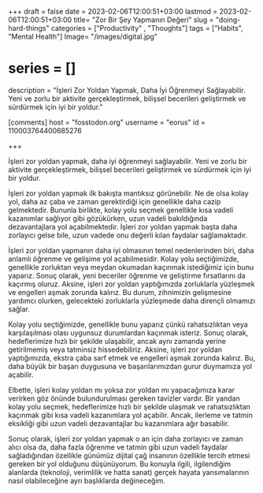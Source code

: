 +++
draft = false
date = 2023-02-06T12:00:51+03:00
lastmod = 2023-02-06T12:00:51+03:00
title= "Zor Bir Şey Yapmanın Değeri"
slug = "doing-hard-things"
categories = ["Productivity" , "Thoughts"]
tags = ["Habits", "Mental Health"]
Image= "/images/digital.jpg"
# series = []
description = "İşleri Zor Yoldan Yapmak, Daha İyi Öğrenmeyi Sağlayabilir. Yeni ve zorlu bir aktivite gerçekleştirmek, bilişsel becerileri geliştirmek ve sürdürmek için iyi bir yoldur."


[comments]
host = "fosstodon.org"
username = "eorus"
id = 110003764400685276

+++

İşleri zor yoldan yapmak, daha iyi öğrenmeyi sağlayabilir. Yeni ve zorlu bir aktivite gerçekleştirmek, bilişsel becerileri geliştirmek ve sürdürmek için iyi bir yoldur.

İşleri zor yoldan yapmak ilk bakışta mantıksız görünebilir. Ne de olsa kolay yol, daha az çaba ve zaman gerektirdiği için genellikle daha cazip gelmektedir. Bununla birlikte, kolay yolu seçmek genellikle kısa vadeli kazanımlar sağlıyor gibi gözükürken, uzun vadeli bakıldığında dezavantajlara yol açabilmektedir. İşleri zor yoldan yapmak başta daha zorlayıcı gelse bile, uzun vadede onu değerli kılan faydalar sağlamaktadır.

İşleri zor yoldan yapmanın daha iyi olmasının temel nedenlerinden biri, daha anlamlı öğrenme ve gelişime yol açabilmesidir. Kolay yolu seçtiğimizde, genellikle zorluktan veya meydan okumadan kaçınmak istediğimiz için bunu yaparız. Sonuç olarak, yeni beceriler öğrenme ve geliştirme fırsatlarını da kaçırmış oluruz. Aksine, işleri zor yoldan yaptığımızda zorluklarla yüzleşmek ve engelleri aşmak zorunda kalırız. Bu durum, zihnimizin gelişmesine yardımcı olurken, gelecekteki zorluklarla yüzleşmede daha dirençli olmamızı sağlar.

Kolay yolu seçtiğimizde, genellikle bunu yaparız çünkü rahatsızlıktan veya karşılaşılması olası uygunsuz durumlardan kaçınmak isteriz. Sonuç olarak, hedeflerimize hızlı bir şekilde ulaşabilir, ancak aynı zamanda yerine getirilmemiş veya tatminsiz hissedebiliriz. Aksine, işleri zor yoldan yaptığımızda, ekstra çaba sarf etmek ve engelleri aşmak zorunda kalırız. Bu, daha büyük bir başarı duygusuna ve başarılarımızdan gurur duymamıza yol açabilir.

Elbette, işleri kolay yoldan mı yoksa zor yoldan mı yapacağımıza karar verirken göz önünde bulundurulması gereken tavizler vardır. Bir yandan kolay yolu seçmek, hedeflerimize hızlı bir şekilde ulaşmak ve rahatsızlıktan kaçınmak gibi kısa vadeli kazanımlara yol açabilir. Ancak, ilerleme ve tatmin eksikliği gibi uzun vadeli dezavantajlar bu kazanımlara ağır basabilir.

Sonuç olarak, işleri zor yoldan yapmak o an için daha zorlayıcı ve zaman alıcı olsa da, daha fazla öğrenme ve tatmin gibi uzun vadeli faydalar sağladığından özellikle günümüz dijital çağ insanının özellikle tercih etmesi gereken bir yol olduğunu düşünüyorum. Bu konuyla ilgili,  ilgilendiğim alanlarda (teknoloji, verimlilik ve hatta sanat) gerçek hayata yansımalarının nasıl olabileceğine ayrı başlıklarda değineceğim.
